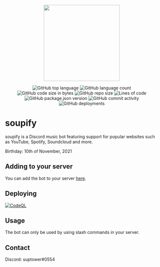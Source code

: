 <p align="center">
  <img src="https://i.imgur.com/8hL40D0.png" width="250" height="250">
</p>
<p align="center">
  <img alt="GitHub top language" src="https://img.shields.io/github/languages/top/suptower/soupify?color=success&style=for-the-badge">
  <img alt="GitHub language count" src="https://img.shields.io/github/languages/count/suptower/soupify?color=blueviolet&style=for-the-badge">
  <img alt="GitHub code size in bytes" src="https://img.shields.io/github/languages/code-size/suptower/soupify?color=brightgreen&style=for-the-badge">
  <img alt="GitHub repo size" src="https://img.shields.io/github/repo-size/suptower/soupify?style=for-the-badge">
  <img alt="Lines of code" src="https://img.shields.io/tokei/lines/github/suptower/soupify?color=important&style=for-the-badge">
  <img alt="GitHub package.json version" src="https://img.shields.io/github/package-json/v/suptower/soupify?color=red&style=for-the-badge">
  <img alt="GitHub commit activity" src="https://img.shields.io/github/commit-activity/y/suptower/soupify?style=for-the-badge">
  <img alt="GitHub deployments" src="https://img.shields.io/github/deployments/suptower/soupify/soupify-host1?style=for-the-badge">
</p>

# soupify
soupify is a Discord music bot featuring support for popular websites such as YouTube, Spotify, Soundcloud and more.



Birthday: 10th of November, 2021

## Adding to your server
You can add the bot to your server [here](https://discord.com/api/oauth2/authorize?client_id=908055328401272842&permissions=8&scope=bot%20applications.commands).

## Deploying
  [![CodeQL](https://github.com/suptower/soupify/actions/workflows/codeql-analysis.yml/badge.svg)](https://github.com/suptower/soupify/actions/workflows/codeql-analysis.yml)

## Usage
The bot can only be used by using slash commands in your server.

## Contact
Discord:  suptower#0554
